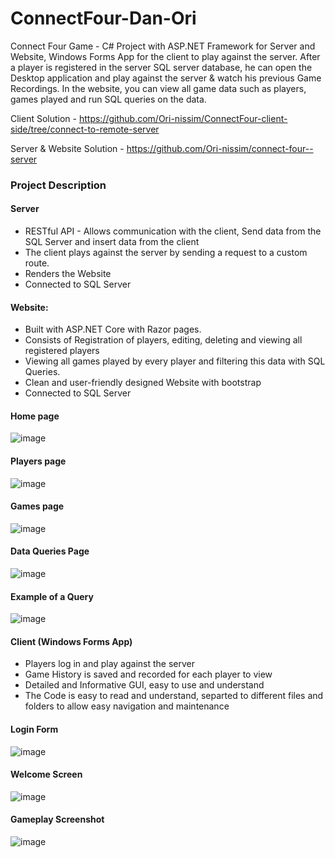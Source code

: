 # ConnectFour-Dan-Ori
Connect Four Game - C# Project with ASP.NET Framework for Server and Website, Windows Forms App for the client to play against the server.
After a player is registered in the server SQL server database, he can open the Desktop application and play against the server & watch his previous Game Recordings.
In the website, you can view all game data such as players, games played and run SQL queries on the data.


Client Solution - https://github.com/Ori-nissim/ConnectFour-client-side/tree/connect-to-remote-server 


Server & Website Solution - https://github.com/Ori-nissim/connect-four--server

### Project Description
#### Server 
* RESTful API - Allows communication with the client, Send data from the SQL Server and insert data from the client
* The client plays against the server by sending a request to a custom route.
* Renders the Website
* Connected to SQL Server
  
#### Website:
* Built with ASP.NET Core with Razor pages.
* Consists of Registration of players, editing, deleting and viewing all registered players
* Viewing all games played by every player and filtering this data with SQL Queries.
* Clean and user-friendly designed Website with bootstrap
* Connected to SQL Server
  
#### Home page
![image](https://github.com/Ori-nissim/ConnectFour-Dan-Ori/assets/93268216/f8f58025-5387-4758-b9ce-f5348e011672)
#### Players page
![image](https://github.com/Ori-nissim/ConnectFour-Dan-Ori/assets/93268216/c65df36e-145a-49c5-b943-4643d8c9718c)
#### Games page
![image](https://github.com/Ori-nissim/ConnectFour-Dan-Ori/assets/93268216/58d176e9-46f3-4f45-ad82-a635c4134365)
#### Data Queries Page
![image](https://github.com/Ori-nissim/ConnectFour-Dan-Ori/assets/93268216/764e5ecd-96f5-4167-b347-170836bdd725)
#### Example of a Query  
![image](https://github.com/Ori-nissim/ConnectFour-Dan-Ori/assets/93268216/788f6568-8f63-4661-ab70-94cf7c1c0a29)

#### Client (Windows Forms App)
* Players log in and play against the server
* Game History is saved and recorded for each player to view
* Detailed and Informative GUI, easy to use and understand
* The Code is easy to read and understand, separted to different files and folders to allow easy navigation and maintenance
#### Login Form 
![image](https://github.com/Ori-nissim/ConnectFour-Dan-Ori/assets/93268216/d1019b32-be4b-400e-b695-755033b87434)
#### Welcome Screen
![image](https://github.com/Ori-nissim/ConnectFour-Dan-Ori/assets/93268216/47a87629-eb1b-44b0-bacf-974452443011)
#### Gameplay Screenshot
![image](https://github.com/Ori-nissim/ConnectFour-Dan-Ori/assets/93268216/bfc165cd-629f-4f43-a3ac-e5e1ae1f6c8e)
  
